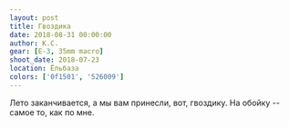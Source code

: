 ```yaml
---
layout: post
title: Гвоздика
date: 2018-08-31 00:00:00
author: К.С.
gear: [E-3, 35mm macro]
shoot_date: 2018-07-23
location: Ёльбаза
colors: ['0f1501', '526009']
---
```

Лето заканчивается, а мы вам принесли, вот, гвоздику. На обойку -- самое то, как по мне.
